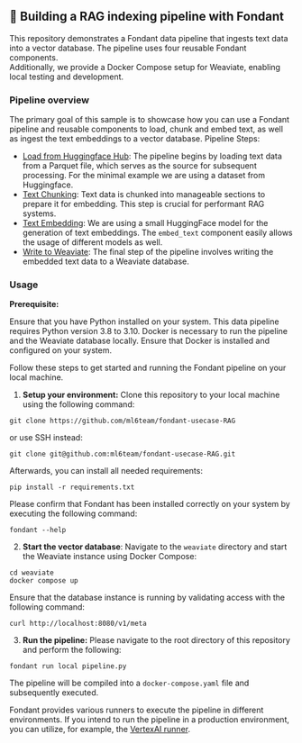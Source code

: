## 🍫 Building a RAG indexing pipeline with Fondant

This repository demonstrates a Fondant data pipeline that ingests text
data into a vector database. The pipeline uses four reusable Fondant components.  
Additionally, we provide a Docker Compose setup for Weaviate, enabling local testing and
development.

### Pipeline overview

The primary goal of this sample is to showcase how you can use a Fondant pipeline and reusable
components to load, chunk and embed text, as well as ingest the text embeddings to a vector
database.
Pipeline Steps:

- [Load from Huggingface Hub](https://github.com/ml6team/fondant/tree/main/components/load_from_hf_hub): The
  pipeline begins by loading text data from a Parquet file, which serves as the
  source for subsequent processing. For the minimal example we are using a dataset from Huggingface.
- [Text Chunking](https://github.com/ml6team/fondant/tree/main/components/chunk_text): Text data is
  chunked into manageable sections to prepare it for embedding. This
  step
  is crucial for performant RAG systems.
- [Text Embedding](https://github.com/ml6team/fondant/tree/main/components/embed_text): We are using
  a small HuggingFace model for the generation of text embeddings.
  The `embed_text` component easily allows the usage of different models as well.
- [Write to Weaviate](https://github.com/ml6team/fondant/tree/main/components/index_weaviate): The
  final step of the pipeline involves writing the embedded text data to
  a Weaviate database.

### Usage

**Prerequisite:**

Ensure that you have Python installed on your system. This data pipeline requires Python version 3.8
to 3.10.
Docker is necessary to run the pipeline and the Weaviate database locally. Ensure that Docker is
installed and configured on your system.

Follow these steps to get started and running the Fondant pipeline on your local machine.

1. **Setup your environment:** Clone this repository to your local machine using the following
   command:

```shell
git clone https://github.com/ml6team/fondant-usecase-RAG
```

or use SSH instead:

```shell
git clone git@github.com:ml6team/fondant-usecase-RAG.git
```

Afterwards, you can install all needed requirements:

```shell
pip install -r requirements.txt
```

Please confirm that Fondant has been installed correctly on your system by executing the following
command:

```shell
fondant --help
```

2. **Start the vector database**: Navigate to the `weaviate` directory and start the Weaviate
   instance using Docker Compose:

```shell
cd weaviate 
docker compose up
```

Ensure that the database instance is running by validating access with the following command:

```shell
curl http://localhost:8080/v1/meta
```

3. **Run the pipeline:** Please navigate to the root directory of this repository and perform the
   following:

```shell
fondant run local pipeline.py
```

The pipeline will be compiled into a `docker-compose.yaml` file and subsequently executed.

Fondant provides various runners to execute the pipeline in different environments. If you intend to
run the pipeline in a production environment, you can utilize, for example,
the [VertexAI runner](https://fondant.ai/en/latest/pipeline/#vertex-runner).
